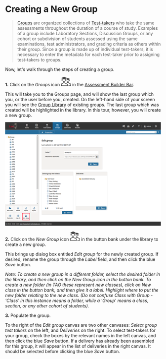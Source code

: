<!--
created_at: 2016-12-15
authors:         
    - "Catherine Pease"
--> 

# Creating a New Group

>[Groups](../appendix/glossary.md#group) are organized collections of [Test-takers](../appendix/glossary.md#test-taker) who take the same assessments throughout the duration of a course of study. Examples of a group include Laboratory Sections, Discussion Groups, or any cohort or subdivision of students assessed using the same examinations, test administrators, and grading criteria as others within their group. Since a group is made up of individual test-takers, it is necessary to enter the metadata for each test-taker prior to assigning test-takers to groups.

Now, let's walk through the steps of creating a group.

**1.** Click on the _Groups_ icon ![Group](../resources/_icons/test-takers.png) in the [Assessment Builder Bar](../appendix/glossary.md#assessment-builder-bar).

This will take you to the Groups page, and will show the last group which you, or the user before you, created. On the left-hand side of your screen you will see the [Group Library](../appendix/glossary.md#group-library) of existing groups. The last group which was created will be highlighted in the library. In this tour, however, you will create a new group.

![Creating a New Group](../resources/backend/groups/new-group.png)

**2.**  Click on the *New Group* icon ![Group](../resources/_icons/test-takers.png) in the button bank under the library to create a new group.

This brings up dialog box entitled *Edit group* for the newly created group. If desired, rename the group through the *Label* field, and then click the blue *Save* button.

*Note: To create a new group in a different folder, select the desired folder in the library, and then click on the New Group icon in the button bank. To create a new folder (in TAO these represent new classes), click on New class in the button bank, and then give it a label. Highlight where to put the new folder relating to the new class. (Do not confuse Class with Group - 'Class' in this instance means a folder, while a 'Group' means a class, section, or any other cohort of students).*

**3.** Populate the group.

To the right of the *Edit group* canvas are two other canvases: *Select group test takers* on the left, and *Deliveries* on the right. To select test-takers for your group, check the boxes by the relevant names in the left canvas, and then click the blue *Save* button. If a delivery has already been assembled for this group, it will appear in the list of deliveries in the right canvas. It should be selected before clicking the blue *Save* button.
